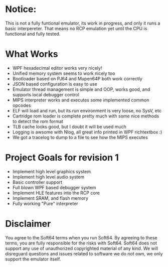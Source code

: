 # Notice: #
This is not a fully funtional emulator, its work in progress, and only it runs a basic interpereter.  That means no RCP emulation yet until the CPU is functional and fully tested.

# What Works
* WPF hexadecimal editor works very nicely!
* Unified memory system seems to work nicely too
* Bootloader based on PJ64 and Mupen64P both work correctly
* JSON based configuration is easy to use
* Emulator thread management is simple and OOP, works good, and supports local debugger control
* MIPS interpreter works and executes some implemented common opcodes
* ELF will load and run, but its run environment is very loose, no SysV, etc
* Cartridge rom loader is complete pretty much with some nice methods to detect the rom format
* TLB cache looks good, but I doubt it will be used much
* Logging is awsome with Nlog, all great info printed in WPF richtextbox :)
* We got a tracelog to dump to a file to see how the MIPS executes

# Project Goals for revision 1 #
* Implement high level graphics system
* Implement high level audio system
* Basic controller support
* Full blown WPF based debugger system
* Implement HLE features into the RCP core
* Implement SRAM, and flash memory
* Fully working "Pure" interpreter

# Disclaimer #
You agree to the Soft64 terms when you run Soft64.  By agreeing to these terms, you are fully responsible for the risks with Soft64.  Soft64 does not support any use of unauthorized copyrighted material of any kind.  We will disreguard questions and issues related to software we do not own, we only support the emulator itself.
